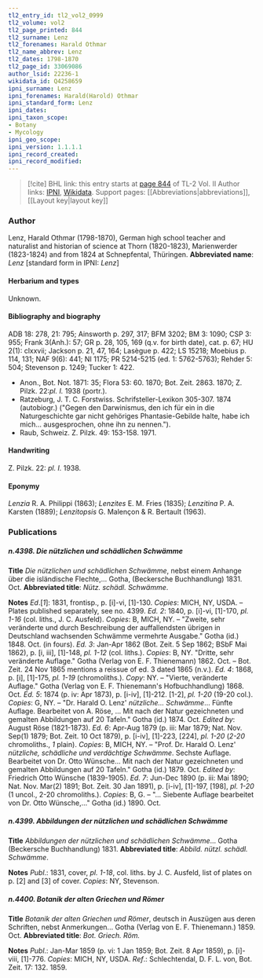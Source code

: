 ```yaml
---
tl2_entry_id: tl2_vol2_0999
tl2_volume: vol2
tl2_page_printed: 844
tl2_surname: Lenz
tl2_forenames: Harald Othmar
tl2_name_abbrev: Lenz
tl2_dates: 1798-1870
tl2_page_id: 33069086
author_lsid: 22236-1
wikidata_id: Q4258659
ipni_surname: Lenz
ipni_forenames: Harald(Harold) Othmar
ipni_standard_form: Lenz
ipni_dates: 
ipni_taxon_scope: 
- Botany
- Mycology
ipni_geo_scope: 
ipni_version: 1.1.1.1
ipni_record_created: 
ipni_record_modified:
---
```


> [!cite] BHL link: this entry starts at [page 844](https://www.biodiversitylibrary.org/page/33069086) of TL-2 Vol. II
> Author links: [IPNI](https://www.ipni.org/a/22236-1), [Wikidata](https://www.wikidata.org/wiki/Q4258659). Support pages: [[Abbreviations|abbreviations]], [[Layout key|layout key]]

### Author

Lenz, Harald Othmar (1798-1870), German high school teacher and naturalist and historian of science at Thorn (1820-1823), Marienwerder (1823-1824) and from 1824 at Schnepfental, Thüringen. 
**Abbreviated name**: *Lenz* \[standard form in IPNI: *Lenz*\]

#### Herbarium and types

Unknown.

#### Bibliography and biography

ADB 18: 278, 21: 795; Ainsworth p. 297, 317; BFM 3202; BM 3: 1090; CSP 3: 955; Frank 3(Anh.): 57; GR p. 28, 105, 169 (q.v. for birth date), cat. p. 67; HU 2(1): clxxvii; Jackson p. 21, 47, 164; Lasègue p. 422; LS 15218; Moebius p. 114, 131; NAF 9(6): 441; NI 1175; PR 5214-5215 (ed. 1: 5762-5763); Rehder 5: 504; Stevenson p. 1249; Tucker 1: 422.
- Anon., Bot. Not. 1871: 35; Flora 53: 60. 1870; Bot. Zeit. 2863. 1870; Z. Pilzk. 22:*pl. I.* 1938 (portr.).
- Ratzeburg, J. T. C. Forstwiss. Schrifsteller-Lexikon 305-307. 1874 (autobiogr.) ("Gegen den Darwinismus, den ich für ein in die Naturgeschichte gar nicht gehöriges Phantasie-Gebilde halte, habe ich mich... ausgesprochen, ohne ihn zu nennen.").
- Raub, Schweiz. Z. Pilzk. 49: 153-158. 1971.

#### Handwriting

Z. Pilzk. 22: *pl. I.* 1938.

#### Eponymy

*Lenzia* R. A. Philippi (1863); *Lenzites* E. M. Fries (1835); *Lenzitina* P. A. Karsten (1889); *Lenzitopsis* G. Malençon & R. Bertault (1963).

### Publications

##### n.4398. Die nützlichen und schädlichen Schwämme

**Title**
*Die nützlichen und schädlichen Schwämme*, nebst einem Anhange über die isländische Flechte,... Gotha, (Beckersche Buchhandlung) 1831. Oct.
**Abbreviated title**: *Nütz. schädl. Schwämme*.

**Notes**
*Ed*.\[*1*\]: 1831, frontisp., p. \[i\]-vi, \[1\]-130. *Copies*: MICH, NY, USDA. – Plates published separately, see no. 4399.
*Ed. 2*: 1840, p. \[i\]-vi, \[1\]-170, *pl. 1-16* (col. liths., J. C. Ausfeld). *Copies*: B, MICH, NY. – "Zweite, sehr veränderte und durch Beschreibung der auffallendsten übrigen in Deutschland wachsenden Schwämme vermehrte Ausgabe." Gotha (id.) 1848. Oct. (in fours).
*Ed. 3*: Jan-Apr 1862 (Bot. Zeit. 5 Sep 1862; BSbF Mai 1862), p. \[i, iii\], \[1\]-148, *pl. 1-12* (col. liths.). *Copies*: B, NY. "Dritte, sehr veränderte Auflage." Gotha (Verlag von E. F. Thienemann) 1862. Oct. – Bot. Zeit. 24 Nov 1865 mentions a reissue of ed. 3 dated 1865 (n.v.).
*Ed. 4*: 1868, p. \[i\], \[1\]-175, *pl. 1-19* (chromoliths.). *Copy*: NY. – "Vierte, veränderte Auflage." Gotha (Verlag von E. F. Thienemann's Hofbuchhandlung) 1868. Oct.
*Ed. 5*: 1874 (p. iv: Apr 1873), p. \[i-iv\], \[1\]-212. \[1-2\], *pl. 1-20* (19-20 col.). *Copies*: G, NY. – "Dr. Harald O. Lenz' *nützliche... Schwämme*... Fünfte Auflage. Bearbeitet von A. Röse, ... Mit nach der Natur gezeichneten und gemalten Abbildungen auf 20 Tafeln." Gotha (id.) 1874. Oct.
*Edited by*: August Röse (1821-1873).
*Ed. 6*: Apr-Aug 1879 (p. iii: Mar 1879; Nat. Nov. Sep(1) 1879; Bot. Zeit. 10 Oct 1879), p. \[i-iv\], \[1\]-223, \[224\], *pl. 1-20* (*2-20* chromoliths., *1* plain). *Copies*: B, MICH, NY. – "Prof. Dr. Harald O. Lenz' *nützliche, schädliche und verdächtige Schwämme*. Sechste Auflage. Bearbeitet von Dr. Otto Wünsche... Mit nach der Natur gezeichneten und gemalten Abbildungen auf 20 Tafeln." Gotha (id.) 1879. Oct.
*Edited by*: Friedrich Otto Wünsche (1839-1905).
*Ed. 7*: Jun-Dec 1890 (p. iii: Mai 1890; Nat. Nov. Mar(2) 1891; Bot. Zeit. 30 Jan 1891), p. \[i-iv\], \[1\]-197, \[198\], *pl. 1-20* (1 uncol., 2-20 chromoliths.). *Copies*: B, G. – "... Siebente Auflage bearbeitet von Dr. Otto Wünsche,..." Gotha (id.) 1890. Oct.

##### n.4399. Abbildungen der nützlichen und schädlichen Schwämme

**Title**
*Abbildungen der nützlichen und schädlichen Schwämme*... Gotha (Beckersche Buchhandlung) 1831.
**Abbreviated title**: *Abbild. nützl. schädl. Schwämme*.

**Notes**
*Publ*.: 1831, cover, *pl. 1-18*, col. liths. by J. C. Ausfeld, list of plates on p. \[2\] and \[3\] of cover.
*Copies*: NY, Stevenson.

##### n.4400. Botanik der alten Griechen und Römer

**Title**
*Botanik der alten Griechen und Römer*, deutsch in Auszügen aus deren Schriften, nebst Anmerkungen... Gotha (Verlag von E. F. Thienemann.) 1859. Oct.
**Abbreviated title**: *Bot. Griech. Röm.*

**Notes**
*Publ*.: Jan-Mar 1859 (p. vi: 1 Jan 1859; Bot. Zeit. 8 Apr 1859), p. \[i\]-viii, \[1\]-776. *Copies*: MICH, NY, USDA.
*Ref*.: Schlechtendal, D. F. L. von, Bot. Zeit. 17: 132. 1859.


